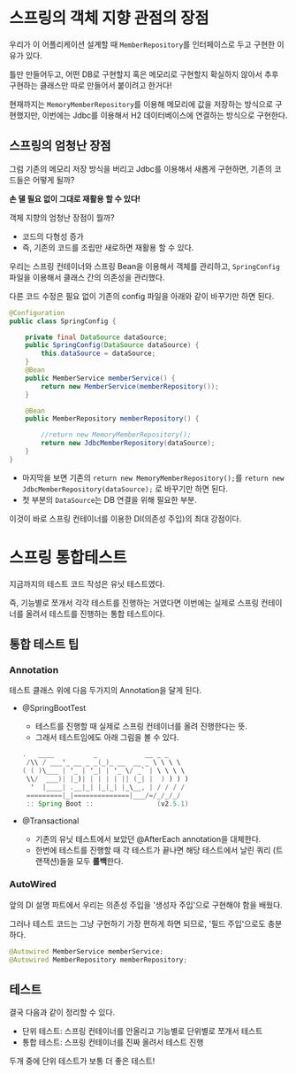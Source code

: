 # 스프링의 객체 지향 관점의 장점
우리가 이 어플리케이션 설계할 때 `MemberRepository`를 인터페이스로 두고 구현한 이유가 있다. 

틀만 만들어두고, 어떤 DB로 구현할지 혹은 메모리로 구현할지 확실하지 않아서 추후 구현하는 클래스만 따로 만들어서 붙이려고 한거다!

현재까지는 `MemoryMemberRepository`를 이용해 메모리에 값을 저장하는 방식으로 구현했지만, 이번에는 Jdbc를 이용해서 H2 데이터베이스에 연결하는 방식으로 구현한다. 

## 스프링의 엄청난 장점

그럼 기존의 메모리 저장 방식을 버리고 Jdbc를 이용해서 새롭게 구현하면, 기존의 코드들은 어떻게 될까?

**손 댈 필요 없이 그대로 재활용 할 수 있다!**

객체 지향의 엄청난 장점이 뭘까?

- 코드의 다형성 증가
- 즉, 기존의 코드를 조립만 새로하면 재활용 할 수 있다.

우리는 스프링 컨테이너와 스프링 Bean을 이용해서 객체를 관리하고, `SpringConfig` 파일을 이용해서 클래스 간의 의존성을 관리했다. 

다른 코드 수정은 필요 없이 기존의 config 파일을 아래와 같이 바꾸기만 하면 된다. 

```java
@Configuration
public class SpringConfig {

    private final DataSource dataSource;
    public SpringConfig(DataSource dataSource) {
        this.dataSource = dataSource;
    }
    @Bean
    public MemberService memberService() {
        return new MemberService(memberRepository());
    }

    @Bean
    public MemberRepository memberRepository() {

        //return new MemoryMemberRepository();
        return new JdbcMemberRepository(dataSource);
    }
}
```

- 마지막을 보면 기존의 `return new MemoryMemberRepository();`를 `return new JdbcMemberRepository(dataSource);` 로 바꾸기만 하면 된다.
- 첫 부분의 `DataSource`는 DB 연결을 위해 필요한 부분.

이것이 바로 스프링 컨테이너를 이용한 DI(의존성 주입)의 최대 강점이다. 

# 스프링 통합테스트

지금까지의 테스트 코드 작성은 유닛 테스트였다. 

즉, 기능별로 쪼개서 각각 테스트를 진행하는 거였다면 이번에는 실제로 스프링 컨테이너를 올려서 테스트를 진행하는 통합 테스트이다. 

## 통합 테스트 팁

### Annotation

테스트 클래스 위에 다음 두가지의 Annotation을 달게 된다. 

- @SpringBootTest
    - 테스트를 진행할 때 실제로 스프링 컨테이너를 올려 진행한다는 뜻.
    - 그래서 테스트임에도 아래 그림을 볼 수 있다.

    ```java
    .   ____          _            __ _ _
     /\\ / ___'_ __ _ _(_)_ __  __ _ \ \ \ \
    ( ( )\___ | '_ | '_| | '_ \/ _` | \ \ \ \
     \\/  ___)| |_)| | | | | || (_| |  ) ) ) )
      '  |____| .__|_| |_|_| |_\__, | / / / /
     =========|_|==============|___/=/_/_/_/
     :: Spring Boot ::                (v2.5.1)
    ```

- @Transactional
    - 기존의 유닛 테스트에서 보았던 @AfterEach annotation을 대체한다.
    - 한번에 테스트를 진행할 때 각 테스트가 끝나면 해당 테스트에서 날린 쿼리 (트랜잭션)들을 모두 **롤백**한다.

### AutoWired

앞의 DI 설명 파트에서 우리는 의존성 주입을 '생성자 주입'으로 구현해야 함을 배웠다. 

그러나 테스트 코드는 그냥 구현하기 가장 편하게 하면 되므로, '필드 주입'으로도 충분하다. 

```java
@Autowired MemberService memberService;
@Autowired MemberRepository memberRepository;
```

## 테스트

결국 다음과 같이 정리할 수 있다. 

- 단위 테스트: 스프링 컨테이너를 안올리고 기능별로 단위별로 쪼개서 테스트
- 통합 테스트: 스프링 컨테이너를 진짜 올려서 테스트 진행

두개 중에 단위 테스트가 보통 더 좋은 테스트!
